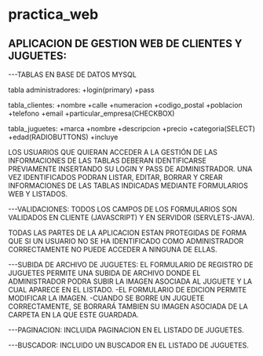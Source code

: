 # practica_web

APLICACION DE GESTION WEB DE CLIENTES Y JUGUETES:
-------------------------------------------------

---TABLAS EN BASE DE DATOS MYSQL

tabla administradores:
+login(primary) +pass

tabla_clientes:
+nombre +calle +numeracion +codigo_postal +poblacion +telefono +email
+particular_empresa(CHECKBOX)

tabla_juguetes:
+marca +nombre +descripcion +precio +categoria(SELECT) +edad(RADIOBUTTONS) +incluye


LOS USUARIOS QUE QUIERAN ACCEDER A LA GESTIÓN DE LAS INFORMACIONES DE LAS TABLAS DEBERAN IDENTIFICARSE PREVIAMENTE INSERTANDO SU LOGIN Y PASS DE ADMINISTRADOR. UNA VEZ IDENTIFICADOS PODRAN LISTAR, EDITAR, BORRAR Y CREAR INFORMACIONES DE LAS TABLAS INDICADAS MEDIANTE FORMULARIOS WEB Y LISTADOS.


---VALIDACIONES: TODOS LOS CAMPOS DE LOS FORMULARIOS SON VALIDADOS EN CLIENTE (JAVASCRIPT) Y EN SERVIDOR (SERVLETS-JAVA).

TODAS LAS PARTES DE LA APLICACION ESTAN PROTEGIDAS DE FORMA QUE SI UN USUARIO NO SE HA IDENTIFICADO COMO ADMINISTRADOR CORRECTAMENTE NO PUEDE ACCEDER A NINGUNA DE ELLAS.


---SUBIDA DE ARCHIVO DE JUGUETES: EL FORMULARIO DE REGISTRO DE JUGUETES PERMITE UNA SUBIDA DE ARCHIVO DONDE EL ADMINISTRADOR PODRA SUBIR LA IMAGEN ASOCIADA AL JUGUETE Y LA CUAL APARECE EN EL LISTADO.
-EL FORMULARIO DE EDICION PERMITE MODIFICAR LA IMAGEN.
-CUANDO SE BORRE UN JUGUETE CORRECTAMENTE, SE BORRARÁ TAMBIEN SU IMAGEN ASOCIADA DE LA CARPETA EN LA QUE ESTE GUARDADA.

---PAGINACION: INCLUIDA PAGINACION EN EL LISTADO DE JUGUETES.

---BUSCADOR: INCLUIDO UN BUSCADOR EN EL LISTADO DE JUGUETES.
